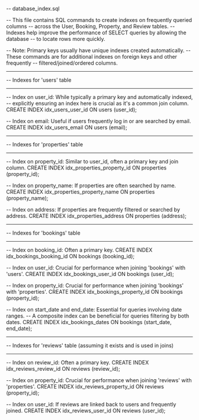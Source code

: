 -- database_index.sql

-- This file contains SQL commands to create indexes on frequently queried columns
-- across the User, Booking, Property, and Review tables.
-- Indexes help improve the performance of SELECT queries by allowing the database
-- to locate rows more quickly.

-- Note: Primary keys usually have unique indexes created automatically.
-- These commands are for additional indexes on foreign keys and other frequently
-- filtered/joined/ordered columns.

-- -----------------------------------------------------------------------------
-- Indexes for 'users' table
-- -----------------------------------------------------------------------------
-- Index on user_id: While typically a primary key and automatically indexed,
-- explicitly ensuring an index here is crucial as it's a common join column.
CREATE INDEX idx_users_user_id ON users (user_id);

-- Index on email: Useful if users frequently log in or are searched by email.
CREATE INDEX idx_users_email ON users (email);

-- -----------------------------------------------------------------------------
-- Indexes for 'properties' table
-- -----------------------------------------------------------------------------
-- Index on property_id: Similar to user_id, often a primary key and join column.
CREATE INDEX idx_properties_property_id ON properties (property_id);

-- Index on property_name: If properties are often searched by name.
CREATE INDEX idx_properties_property_name ON properties (property_name);

-- Index on address: If properties are frequently filtered or searched by address.
CREATE INDEX idx_properties_address ON properties (address);

-- -----------------------------------------------------------------------------
-- Indexes for 'bookings' table
-- -----------------------------------------------------------------------------
-- Index on booking_id: Often a primary key.
CREATE INDEX idx_bookings_booking_id ON bookings (booking_id);

-- Index on user_id: Crucial for performance when joining 'bookings' with 'users'.
CREATE INDEX idx_bookings_user_id ON bookings (user_id);

-- Index on property_id: Crucial for performance when joining 'bookings' with 'properties'.
CREATE INDEX idx_bookings_property_id ON bookings (property_id);

-- Index on start_date and end_date: Essential for queries involving date ranges.
-- A composite index can be beneficial for queries filtering by both dates.
CREATE INDEX idx_bookings_dates ON bookings (start_date, end_date);

-- -----------------------------------------------------------------------------
-- Indexes for 'reviews' table (assuming it exists and is used in joins)
-- -----------------------------------------------------------------------------
-- Index on review_id: Often a primary key.
CREATE INDEX idx_reviews_review_id ON reviews (review_id);

-- Index on property_id: Crucial for performance when joining 'reviews' with 'properties'.
CREATE INDEX idx_reviews_property_id ON reviews (property_id);

-- Index on user_id: If reviews are linked back to users and frequently joined.
CREATE INDEX idx_reviews_user_id ON reviews (user_id);
